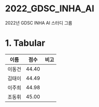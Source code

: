 # 2022_GDSC_INHA_AI
2022년 GDSC INHA AI 스터디 그룹


# 1. Tabular
|이름|점수|비고|
|------|---|---|
|이동건|44.40||
|김태이|44.49||
|이주희|44.98||
|조동휘|45.00||
